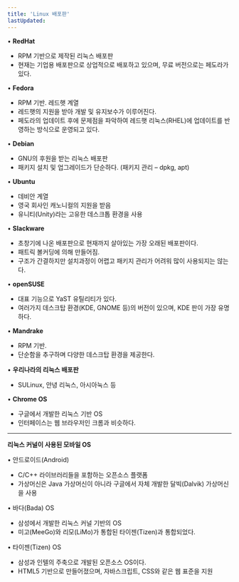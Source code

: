 ```yaml
---
title: 'Linux 배포판'
lastUpdated: 
---
```


• **RedHat**
  - RPM 기반으로 제작된 리눅스 배포판
  - 현재는 기업용 배포판으로 상업적으로 배포하고 있으며, 무료 버전으로는 페도라가 있다.
  
• **Fedora**
  - RPM 기반. 레드햇 계열
  - 레드햇의 지원을 받아 개발 및 유지보수가 이루어진다.
  - 페도라의 업데이트 후에 문제점을 파악하여 레드햇 리눅스(RHEL)에 업데이트를 반영하는 방식으로 운영되고 있다.
  
• **Debian**
  - GNU의 후원을 받는 리눅스 배포판
  - 패키지 설치 및 업그레이드가 단순하다. (패키지 관리 – dpkg, apt)
  
• **Ubuntu**
  - 데비안 계열
  - 영국 회사인 캐노니컬의 지원을 받음
  - 유니티(Unity)라는 고유한 데스크톱 환경을 사용
  
• **Slackware**
  - 초창기에 나온 배포판으로 현재까지 살아있는 가장 오래된 배포판이다.
  - 패트릭 볼커딩에 의해 만들어짐.
  - 구조가 간결하지만 설치과정이 어렵고 패키지 관리가 어려워 많이 사용되지는 않는다.
  
• **openSUSE**
  - 대표 기능으로 YaST 유틸리티가 있다.
  - 여러가지 데스크탑 환경(KDE, GNOME 등)의 버전이 있으며, KDE 판이 가장 유명하다.
  
• **Mandrake**
  - RPM 기반.
  - 단순함을 추구하며 다양한 데스크탑 환경을 제공한다.
  
• **우리나라의 리눅스 배포판**
  - SULinux, 안녕 리눅스, 아시아눅스 등
  
• **Chrome OS**
  - 구글에서 개발한 리눅스 기반 OS
  - 인터페이스는 웹 브라우저인 크롬과 비슷하다.

---
**리눅스 커널이 사용된 모바일 OS**

• 안드로이드(Android)
- C/C++ 라이브러리들을 포함하는 오픈소스 플랫폼
- 가상머신은 Java 가상머신이 아니라 구글에서 자체 개발한 달빅(Dalvik) 가상머신을 사용
  
• 바다(Bada) OS
- 삼성에서 개발한 리눅스 커널 기반의 OS
- 미고(MeeGo)와 리모(LiMo)가 통합된 타이젠(Tizen)과 통합되었다.
  
• 타이젠(Tizen) OS
- 삼성과 인텔의 주축으로 개발된 오픈소스 OS이다.
- HTML5 기반으로 만들어졌으며, 자바스크립트, CSS와 같은 웹 표준을 지원
